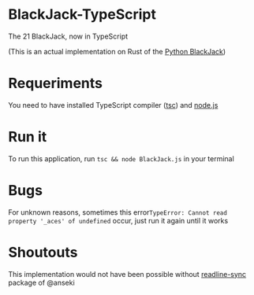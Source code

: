 # BlackJack-TypeScript
The 21 BlackJack, now in TypeScript


(This is an actual implementation on Rust of the <a href="https://github.com/Davichet-e/BlackJack.py">Python BlackJack</a>)

# Requeriments
You need to have installed TypeScript compiler (<a href="https://www.typescriptlang.org/#download-links">tsc</a>) and <a href="https://nodejs.org/en/">node.js</a>

# Run it
To run this application, run `tsc && node BlackJack.js` in your terminal

# Bugs
For unknown reasons, sometimes this error`TypeError: Cannot read property '_aces' of undefined` occur, just run it again until it works

# Shoutouts
This implementation would not have been possible without <a href="https://www.npmjs.com/package/readline-sync">readline-sync</a> package of @anseki
